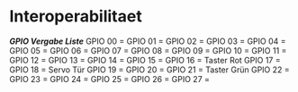 # Interoperabilitaet

***GPIO Vergabe Liste***
GPIO 00 = 
GPIO 01 = 
GPIO 02 = 
GPIO 03 = 
GPIO 04 =
GPIO 05 = 
GPIO 06 = 
GPIO 07 = 
GPIO 08 =
GPIO 09 = 
GPIO 10 = 
GPIO 11 = 
GPIO 12 = 
GPIO 13 = 
GPIO 14 = 
GPIO 15 = 
GPIO 16 = Taster Rot
GPIO 17 = 
GPIO 18 = Servo Tür
GPIO 19 = 
GPIO 20 = 
GPIO 21 = Taster Grün 
GPIO 22 = 
GPIO 23 = 
GPIO 24 = 
GPIO 25 = 
GPIO 26 = 
GPIO 27 = 
